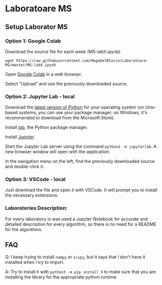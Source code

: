 # Laboratoare MS
## Setup Laborator MS
### Option 1: Google Colab

Download the source file for each week (MS-labX.ipynb).
    
    wget https://raw.githubusercontent.com/MagoDelBlocco/Laboratoare-MS/master/MS-labX.ipynb

Open [Google Colab](https://colab.research.google.com/) in a web browser.

Select "Upload" and use the previously downloaded source.

### Option 2: Jupyter Lab - local

Download the [latest version of Python](https://www.python.org/downloads/) for your operating system (on Unix-based systems, you can use your package manager; on Windows, it's recommended to download from the Microsoft Store).

Install [pip](https://pip.pypa.io/en/stable/installation/), the Python package manager.

Install [Jupyter](https://jupyter.org/install).

Start the Jupyter Lab server using the command `python3 -m jupyterlab`. A new browser window will open with the application.

In the navigation menu on the left, find the previously downloaded source and double-click it.

### Option 3: VSCode - local
Just download the file and open it with VSCode. It will prompt you to install the necessary extensions.

### Laboratories Description:
For every laboratory is was used a Jupyter Notebook for accurate and detailed description for every algorithm, so there is no need for a README for the algorithms.

## FAQ
Q: I keep trying to install `numpy` or `scipy`, but it says that I don't have it installed when I try to import.

A: Try to install it with `python3 -m pip install X` to make sure that you are installing the library for the appropriate python runtime.

